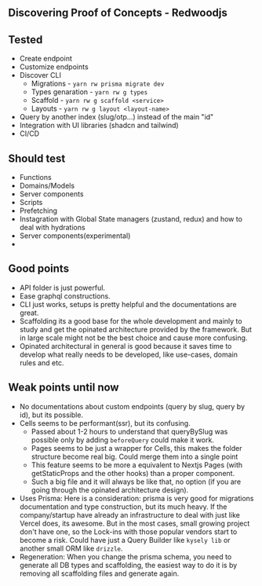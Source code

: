 Discovering Proof of Concepts - Redwoodjs
---
## Tested
- Create endpoint
- Customize endpoints
- Discover CLI
  - Migrations - `yarn rw prisma migrate dev`
  - Types genaration - `yarn rw g types`
  - Scaffold - `yarn rw g scaffold <service>`
  - Layouts - `yarn rw g layout <layout-name>`
- Query by another index (slug/otp...) instead of the main "id"
- Integration with UI libraries (shadcn and tailwind)
- CI/CD


## Should test
- Functions
- Domains/Models
- Server components
- Scripts
- Prefetching
- Instagration with Global State managers (zustand, redux) and how to deal with hydrations
- Server components(experimental)
- 

## Good points
- API folder is just powerful.
- Ease graphql constructions.
- CLI just works, setups is pretty helpful and the documentations are great.
- Scaffolding its a good base for the whole development and mainly to study and get the opinated architecture provided by the framework. But in large scale might not be the best choice and cause more confusing.
- Opinated architectural in general is good because it saves time to develop what really needs to be developed, like use-cases, domain rules and etc.

## Weak points until now
- No documentations about custom endpoints (query by slug, query by id), but its possible.
- Cells seems to be performant(ssr), but its confusing.
  - Passed about 1-2 hours to understand that queryBySlug was possible only by adding `beforeQuery` could make it work.
  - Pages seems to be just a wrapper for Cells, this makes the folder structure become real big. Could merge them into a single point
  - This feature seems to be more a equivalent to Nextjs Pages (with getStaticProps and the other hooks) than a proper component.
  - Such a big file and it will always be like that, no option (if you are going through the opinated architecture design).
- Uses Prisma: Here is a consideration: prisma is very good for migrations documentation and type construction, but its much heavy. If the company/startup have already an infrastructure to deal with just like Vercel does, its awesome. But in the most cases, small growing project don't have one, so the Lock-ins with those popular vendors start to become a risk. Could have just a Query Builder like `kysely lib` or another small ORM like `drizzle`.
- Regeneration: When you change the prisma schema, you need to generate all DB types and scaffolding, the easiest way to do it is by removing all scaffolding files and generate again.
  
